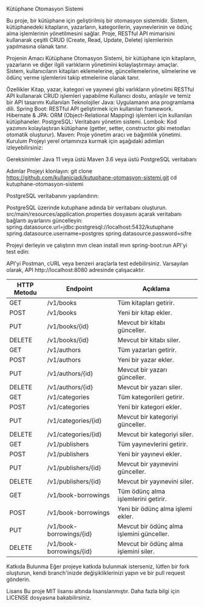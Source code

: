 Kütüphane Otomasyon Sistemi

Bu proje, bir kütüphane için geliştirilmiş bir otomasyon sistemidir. Sistem, kütüphanedeki kitapların, yazarların, kategorilerin, yayınevlerinin ve ödünç alma işlemlerinin yönetilmesini sağlar. Proje, RESTful API mimarisini kullanarak çeşitli CRUD (Create, Read, Update, Delete) işlemlerinin yapılmasına olanak tanır.

Projenin Amacı
Kütüphane Otomasyon Sistemi, bir kütüphane için kitapların, yazarların ve diğer ilgili varlıkların yönetimini kolaylaştırmayı amaçlar. Sistem, kullanıcıların kitapları eklemelerine, güncellemelerine, silmelerine ve ödünç verme işlemlerini takip etmelerine olanak tanır.

Özellikler
Kitap, yazar, kategori ve yayınevi gibi varlıkların yönetimi
RESTful API kullanarak CRUD işlemleri yapabilme
Kullanıcı dostu, anlaşılır ve temiz bir API tasarımı
Kullanılan Teknolojiler
Java: Uygulamanın ana programlama dili.
Spring Boot: RESTful API geliştirmek için kullanılan framework.
Hibernate & JPA: ORM (Object-Relational Mapping) işlemleri için kullanılan kütüphaneler.
PostgreSQL: Veritabanı yönetim sistemi.
Lombok: Kod yazımını kolaylaştıran kütüphane (getter, setter, constructor gibi metodları otomatik oluşturur).
Maven: Proje yönetim aracı ve bağımlılık yönetimi.
Kurulum
Projeyi yerel ortamınıza kurmak için aşağıdaki adımları izleyebilirsiniz:

Gereksinimler
Java 11 veya üstü
Maven 3.6 veya üstü
PostgreSQL veritabanı

Adımlar
Projeyi klonlayın:
git clone https://github.com/kullaniciadi/kutuphane-otomasyon-sistemi.git
cd kutuphane-otomasyon-sistemi

PostgreSQL veritabanını yapılandırın:

PostgreSQL üzerinde kutuphane adında bir veritabanı oluşturun.
src/main/resources/application.properties dosyasını açarak veritabanı bağlantı ayarlarını güncelleyin:
spring.datasource.url=jdbc:postgresql://localhost:5432/kutuphane
spring.datasource.username=postgres
spring.datasource.password=sifre

Projeyi derleyin ve çalıştırın
mvn clean install
mvn spring-boot:run
API'yi test edin:

API'yi Postman, cURL veya benzeri araçlarla test edebilirsiniz. Varsayılan olarak, API http://localhost:8080 adresinde çalışacaktır.

| HTTP Metodu | Endpoint                | Açıklama                                      |
|-------------|-------------------------|-----------------------------------------------|
| GET         | /v1/books                | Tüm kitapları getirir.                        |
| POST        | /v1/books                | Yeni bir kitap ekler.                         |
| PUT         | /v1/books/{id}           | Mevcut bir kitabı günceller.                  |
| DELETE      | /v1/books/{id}           | Mevcut bir kitabı siler.                      |
| GET         | /v1/authors              | Tüm yazarları getirir.                        |
| POST        | /v1/authors              | Yeni bir yazar ekler.                         |
| PUT         | /v1/authors/{id}         | Mevcut bir yazarı günceller.                  |
| DELETE      | /v1/authors/{id}         | Mevcut bir yazarı siler.                      |
| GET         | /v1/categories           | Tüm kategorileri getirir.                     |
| POST        | /v1/categories           | Yeni bir kategori ekler.                      |
| PUT         | /v1/categories/{id}      | Mevcut bir kategoriyi günceller.              |
| DELETE      | /v1/categories/{id}      | Mevcut bir kategoriyi siler.                  |
| GET         | /v1/publishers           | Tüm yayınevlerini getirir.                    |
| POST        | /v1/publishers           | Yeni bir yayınevi ekler.                      |
| PUT         | /v1/publishers/{id}      | Mevcut bir yayınevini günceller.              |
| DELETE      | /v1/publishers/{id}      | Mevcut bir yayınevini siler.                  |
| GET         | /v1/book-borrowings      | Tüm ödünç alma işlemlerini getirir.           |
| POST        | /v1/book-borrowings      | Yeni bir ödünç alma işlemi ekler.             |
| PUT         | /v1/book-borrowings/{id} | Mevcut bir ödünç alma işlemini günceller.     |
| DELETE      | /v1/book-borrowings/{id} | Mevcut bir ödünç alma işlemini siler.         |

Katkıda Bulunma
Eğer projeye katkıda bulunmak isterseniz, lütfen bir fork oluşturun, kendi branch'inizde değişikliklerinizi yapın ve bir pull request gönderin.

Lisans
Bu proje MIT lisansı altında lisanslanmıştır. Daha fazla bilgi için LICENSE dosyasına bakabilirsiniz.
